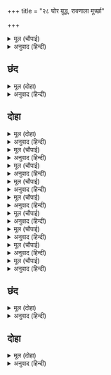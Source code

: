 +++
title = "२८ घोर युद्ध, रावणाला मूर्च्छा"

+++


<details><summary>मूल (चौपाई)</summary>

हाहाकार करत सुर भागे।  
खलहु जाहु कहँ मोरें आगे॥  
देखि बिकल सुर अंगद धायो।  
कूदि चरन गहि भूमि गिरायो॥
</details>

<details><summary>अनुवाद (हिन्दी)</summary>

देव हाहाकार करीत पळाले. रावण म्हणाला, ‘अरे दुष्टांनो, माझ्या समोरून कुठे जाणार?’ देव व्याकूळ झालेले पाहून अंगद धावून गेला आणि उडी मारून त्याने रावणाचा पाय धरून त्याला पृथ्वीवर पाडले.॥ ४॥
</details>

## छंद


<details><summary>मूल (दोहा)</summary>

गहि भूमि पारॺो लात मारॺो बालिसुत प्रभु पहिं गयो।  
संभारि उठि दसकंठ घोर कठोर रव गर्जत भयो॥  
करि दाप चाप चढ़ाइ दस संधानि सर बहु बरषई।  
किए सकल भट घायल भयाकुल देखि निज बल हरषई॥
</details>

<details><summary>अनुवाद (हिन्दी)</summary>

त्याला पकडून व पृथ्वीवर पाडून अंगद प्रभूंजवळ आला. रावण स्वतःला सावरून उठला आणि भयंकर कठोर आवाजाने गर्जू लागला. तो गर्वाने दाही धनुष्ये सज्ज करून व त्यावर बरेचसे बाण लावून बाणांचा वर्षाव करू लागला. त्याने सर्व योद्ध्यांना घायाळ केले व भयाने व्याकूळ करून टाकले. आपले बळ दाखवून तो आनंदित झाला.
</details>

## दोहा


<details><summary>मूल (दोहा)</summary>

तब रघुपति रावन के सीस भुजा सर चाप।  
काटे बहुत बढ़े पुनि जिमि तीरथ कर पाप॥ ९७॥
</details>

<details><summary>अनुवाद (हिन्दी)</summary>

तेव्हा श्रीरघुनाथांनी रावणाची शिरे, भुजा, बाण आणि धनुष्य मोडून टाकले. परंतु ज्याप्रमाणे तीर्थक्षेत्री केलेली पापे कित्येकपट वाढतात, त्याप्रमाणे रावणाच्या भुजा इत्यादी पुन्हा खूप वाढल्या.॥ ९७॥
</details>

<details><summary>मूल (चौपाई)</summary>

सिर भुज बाढ़ि देखि रिपु केरी।  
भालु कपिन्ह रिस भई घनेरी॥  
मरत न मूढ़ कटेहुँ भुज सीसा।  
धाए कोपि भालु भट कीसा॥
</details>

<details><summary>अनुवाद (हिन्दी)</summary>

शत्रूची शिरे आणि भुजा वाढल्याचे पाहून अस्वले-वानर यांना खूप राग आला. ‘हा मूर्ख भुजा व शिरे कापल्यावर सुद्धा मरत नाही,’ असे म्हणत ते योद्धे रागाने धावून गेले.॥ १॥
</details>

<details><summary>मूल (चौपाई)</summary>

बालितनय मारुति नल नीला।  
बानरराज दुबिद बलसीला॥  
बिटप महीधर करहिं प्रहारा।  
सोइ गिरि तरु गहि कपिन्ह सो मारा॥
</details>

<details><summary>अनुवाद (हिन्दी)</summary>

अंगद, हनुमान, नल, नील, वानरराज सुग्रीव, द्विविद इत्यादी बलवान वानर वृक्ष व पर्वतांचा त्याच्यावर मारा करू लागले. तो तेच वृक्ष व पर्वत घेऊन वानरांना मारू लागला.॥ २॥
</details>

<details><summary>मूल (चौपाई)</summary>

एक नखन्हि रिपु बपुष बिदारी।  
भागि चलहिं एक लातन्ह मारी॥  
तब नलनील सिरन्हि चढ़ि गयऊ।  
नखन्हि लिलार बिदारत भयऊ॥
</details>

<details><summary>अनुवाद (हिन्दी)</summary>

कुणी वानर नखांनी शत्रूचे शरीर फाडून तर कुणी त्याला लाथांनी मारून पळून जात होते. तेव्हा नल व नील रावणाच्या डोक्यांवर चढले आणि नखांनी त्याचे ललाट फाडू लागले.॥ ३॥
</details>

<details><summary>मूल (चौपाई)</summary>

रुधिर देखि बिषाद उर भारी।  
तिन्हहि धरन कहुँ भुजा पसारी॥  
गहे न जाहिं करन्हि पर फिरहीं।  
जनु जुग मधुप कमल बन चरहीं॥
</details>

<details><summary>अनुवाद (हिन्दी)</summary>

रक्त पाहून त्याला मनातून दुःख झाले. त्याने त्यांना पकडण्यासाठी हात पसरले, परंतु त्यांना पकडता येईना. ते त्याच्या हातांवरच फिरत होते, जणू दोन भ्रमर कमल-वनामध्ये फिरत होते.॥ ४॥
</details>

<details><summary>मूल (चौपाई)</summary>

कोपि कूदि द्वौ धरेसि बहोरी।  
महि पटकत भजे भुजा मरोरी॥  
पुनि सकोप दस धनु कर लीन्हे।  
सरन्हि मारि घायल कपि कीन्हे॥
</details>

<details><summary>अनुवाद (हिन्दी)</summary>

तेव्हा त्याने रागाने उडी मारून दोघांनाही पकडले. त्यांना पृथ्वीवर आपटताना ते त्याचे हात मुरगाळून पळून गेले. त्याने रागाने हातांमध्ये दहा धनुष्ये घेऊन आणि वानरांना बाण मारून घायाळ केले.॥ ५॥
</details>

<details><summary>मूल (चौपाई)</summary>

हनुमदादि मुरुछित करि बंदर।  
पाइ प्रदोष हरष दसकंधर॥  
मुरुछित देखि सकल कपि बीरा।  
जामवंत धायउ रनधीरा॥
</details>

<details><summary>अनुवाद (हिन्दी)</summary>

हनुमान इत्यादी सर्व वानरांना मूर्च्छित करून संध्याकाळ झाल्यामुळे रावण आनंदित झाला. सर्व वानर-वीर मूर्च्छित झाल्याचे पाहून रणधीर जांबवान धावला.॥ ६॥
</details>

<details><summary>मूल (चौपाई)</summary>

संग भालु भूधर तरु धारी।  
मारन लगे पचारि पचारी॥  
भयउ क्रुद्ध रावन बलवाना।  
गहि पद महि पटकइ भट नाना॥
</details>

<details><summary>अनुवाद (हिन्दी)</summary>

जांबवानासोबत जी अस्वले होती. ती पर्वत व वृक्ष घेऊन रावणाला आव्हान देऊन मारू लागली. बलवान रावण क्रुद्ध झाला. आणि पाय पकडून तो अनेक योद्ध्यांना पृथ्वीवर आपटू लागला.॥ ७॥
</details>

<details><summary>मूल (चौपाई)</summary>

देखि भालुपति निज दल घाता।  
कोपि माझ उर मारेसि लाता॥
</details>

<details><summary>अनुवाद (हिन्दी)</summary>

जांबवानाने आपल्या सैन्याचा संहार झालेला पाहून रागाने रावणाच्या छातीवर लाथ मारली.॥ ८॥
</details>

## छंद


<details><summary>मूल (दोहा)</summary>

उर लात घात प्रचंड लागत बिकल रथ ते महि परा।  
गहि भालु बीसहुँ कर मनहुँ कमलन्हि बसे निसि मधुकरा॥  
मुरुछित बिलोकि बहोरि पद हति भालुपति प्रभु पहिं गयो।  
निसि जानि स्यंदन घालि तेहि तब सूत जतनु करत भयो॥
</details>

<details><summary>अनुवाद (हिन्दी)</summary>

छातीवर लाथेचा प्रचंड आघात झाल्यामुळे रावण व्याकूळ होऊन रथावरून खाली पडला. त्याने वीसही हातांनी अस्वलांना पकडून ठेवले होते. असे वाटत होते की, जणू रात्रीच्या वेळी कमळांमध्ये भ्रमर अडकून पडले असावेत. तो मूर्च्छित झाल्याचे पाहून, पुन्हा रावणाला लाथ मारून जाम्बवान प्रभूंजवळ गेला. रात्र झाल्याचे पाहून सारथी रावणाला रथात घालून त्याला शुद्धीवर आणण्याचा प्रयत्न करू लागला.
</details>

## दोहा


<details><summary>मूल (दोहा)</summary>

मुरुछा बिगत भालु कपि सब आए प्रभु पास।  
निसिचर सकल रावनहि घेरि रहे अति त्रास॥ ९८॥
</details>

<details><summary>अनुवाद (हिन्दी)</summary>

मूर्च्छा जाताच सर्व अस्वले व वानर प्रभूंजवळ आले. तिकडे सर्व राक्षसांनी खूपच भयभीत होऊन रावणाला घेरले.॥ ९८॥
</details>
